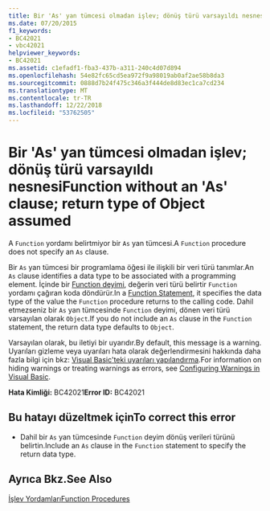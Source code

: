 ```yaml
---
title: Bir 'As' yan tümcesi olmadan işlev; dönüş türü varsayıldı nesnesi
ms.date: 07/20/2015
f1_keywords:
- BC42021
- vbc42021
helpviewer_keywords:
- BC42021
ms.assetid: c1efadf1-fba3-437b-a311-240c4d07d894
ms.openlocfilehash: 54e82fc65cd5ea972f9a98019ab0af2ae58b8da3
ms.sourcegitcommit: 0888d7b24f475c346a3f444de8d83ec1ca7cd234
ms.translationtype: MT
ms.contentlocale: tr-TR
ms.lasthandoff: 12/22/2018
ms.locfileid: "53762505"
---
```

# <a name="function-without-an-as-clause-return-type-of-object-assumed"></a><span data-ttu-id="f24ed-102">Bir 'As' yan tümcesi olmadan işlev; dönüş türü varsayıldı nesnesi</span><span class="sxs-lookup"><span data-stu-id="f24ed-102">Function without an 'As' clause; return type of Object assumed</span></span>
<span data-ttu-id="f24ed-103">A `Function` yordamı belirtmiyor bir `As` yan tümcesi.</span><span class="sxs-lookup"><span data-stu-id="f24ed-103">A `Function` procedure does not specify an `As` clause.</span></span>  
  
 <span data-ttu-id="f24ed-104">Bir `As` yan tümcesi bir programlama öğesi ile ilişkili bir veri türü tanımlar.</span><span class="sxs-lookup"><span data-stu-id="f24ed-104">An `As` clause identifies a data type to be associated with a programming element.</span></span> <span data-ttu-id="f24ed-105">İçinde bir [Function deyimi](../../visual-basic/language-reference/statements/function-statement.md), değerin veri türü belirtir `Function` yordamı çağıran koda döndürür.</span><span class="sxs-lookup"><span data-stu-id="f24ed-105">In a [Function Statement](../../visual-basic/language-reference/statements/function-statement.md), it specifies the data type of the value the `Function` procedure returns to the calling code.</span></span> <span data-ttu-id="f24ed-106">Dahil etmezseniz bir `As` yan tümcesinde `Function` deyimi, dönen veri türü varsayılan olarak `Object`.</span><span class="sxs-lookup"><span data-stu-id="f24ed-106">If you do not include an `As` clause in the `Function` statement, the return data type defaults to `Object`.</span></span>  
  
 <span data-ttu-id="f24ed-107">Varsayılan olarak, bu iletiyi bir uyarıdır.</span><span class="sxs-lookup"><span data-stu-id="f24ed-107">By default, this message is a warning.</span></span> <span data-ttu-id="f24ed-108">Uyarıları gizleme veya uyarıları hata olarak değerlendirmesini hakkında daha fazla bilgi için bkz: [Visual Basic'teki uyarıları yapılandırma](/visualstudio/ide/configuring-warnings-in-visual-basic).</span><span class="sxs-lookup"><span data-stu-id="f24ed-108">For information on hiding warnings or treating warnings as errors, see [Configuring Warnings in Visual Basic](/visualstudio/ide/configuring-warnings-in-visual-basic).</span></span>  
  
 <span data-ttu-id="f24ed-109">**Hata Kimliği:** BC42021</span><span class="sxs-lookup"><span data-stu-id="f24ed-109">**Error ID:** BC42021</span></span>  
  
## <a name="to-correct-this-error"></a><span data-ttu-id="f24ed-110">Bu hatayı düzeltmek için</span><span class="sxs-lookup"><span data-stu-id="f24ed-110">To correct this error</span></span>  
  
-   <span data-ttu-id="f24ed-111">Dahil bir `As` yan tümcesinde `Function` deyim dönüş verileri türünü belirtin.</span><span class="sxs-lookup"><span data-stu-id="f24ed-111">Include an `As` clause in the `Function` statement to specify the return data type.</span></span>  
  
## <a name="see-also"></a><span data-ttu-id="f24ed-112">Ayrıca Bkz.</span><span class="sxs-lookup"><span data-stu-id="f24ed-112">See Also</span></span>  
 [<span data-ttu-id="f24ed-113">İşlev Yordamları</span><span class="sxs-lookup"><span data-stu-id="f24ed-113">Function Procedures</span></span>](../../visual-basic/programming-guide/language-features/procedures/function-procedures.md)
